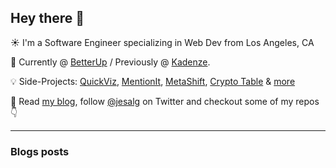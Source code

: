 ## Hey there 👋
:sunny: I'm a Software Engineer specializing in Web Dev from Los Angeles, CA

:office: Currently @ [BetterUp](https://github.com/BetterUp) / Previously @ [Kadenze](https://github.com/Kadenze).

:bulb: Side-Projects: [QuickViz](http://quickviz.app), [MentionIt](http://mentionit.app), [MetaShift](http://metashift.io), [Crypto Table](http://jes.al/crypto-table/) & [more](https://jes.al/projects)

:eyes: Read [my blog](https://jes.al/), follow [@jesalg](https://twitter.com/jesalg) on Twitter and checkout some of my repos :point_down:

--- 

### Blogs posts
<!-- BLOG-POST-LIST:START -->
<!-- BLOG-POST-LIST:END -->
